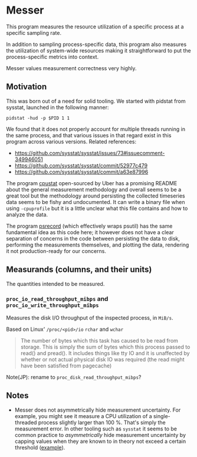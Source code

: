 # Messer

This program measures the resource utilization of a specific process at a
specific sampling rate.

In addition to sampling process-specific data, this program also measures the
utilization of system-wide resources making it straightforward to put the
process-specific metrics into context.

Messer values measurement correctness very highly.


## Motivation

This was born out of a need for solid tooling. We started with pidstat from
sysstat, launched in the following manner:

```
pidstat -hud -p $PID 1 1
```

We found that it does not properly account for multiple threads running in the
same process, and that various issues in that regard exist in this program
across various versions. Related references:

- https://github.com/sysstat/sysstat/issues/73#issuecomment-349946051
- https://github.com/sysstat/sysstat/commit/52977c479
- https://github.com/sysstat/sysstat/commit/a63e87996

The program [cpustat](https://github.com/uber-common/cpustat) open-sourced by
Uber has a promising README about the general measurement methodology and
overall seems to be a great tool but the methodology around persisting the
collected timeseries data seems to be fishy and undocumented. It can write a
binary file when using `-cpuprofile` but it is a little unclear what this file
contains and how to analyze the data.

The program [psrecord](https://github.com/astrofrog/psrecord) (which effectively
wraps psutil) has the same fundamental idea as this code here; it however does
not have a clear separation of concerns in the code between persisting the data
to disk, performing the measurements themselves, and plotting the data,
rendering it not production-ready for our concerns.


## Measurands (columns, and their units)

The quantities intended to be measured.

### `proc_io_read_throughput_mibps` and `proc_io_write_throughput_mibps`

Measures the disk I/O throughput of the inspected process, in `MiB/s`.

Based on Linux' `/proc/<pid>/io` `rchar` and `wchar`

> The number of bytes which this task has caused to be read from storage. This
> is simply the sum of bytes which this process passed to read() and pread().
> It includes things like tty IO and it is unaffected by whether or not actual
> physical disk IO was required (the read might have been satisfied from
> pagecache)

Note(JP): rename to `proc_disk_read_throughput_mibps`?

## Notes

- Messer does not asymmetrically hide measurement uncertainty. For example, you
  might see it measure a CPU utilization of a single-threaded process slightly
  larger than 100 %. That's simply the measurement error. In other tooling such
  as `sysstat` it seems to be common practice to _asymmetrically_ hide
  measurement uncertainty by capping values when they are known to in theory not
  exceed a certain threshold
  ([example](https://github.com/sysstat/sysstat/commit/52977c479d3de1cb2535f896273d518326c26722)).
